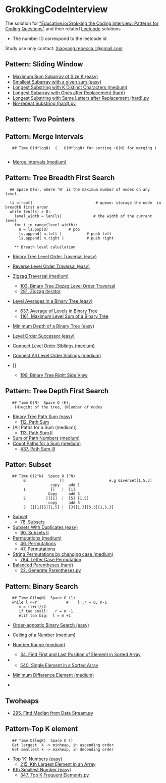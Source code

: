 # GrokkingCodeInterview


The solution for ["Educative.io/Grokking the Coding Interview: Patterns for Coding Questions"](https://www.educative.io/courses/grokking-the-coding-interview) and their related [Leetcode](https://leetcode.com/) solutions
* The number ID correspond to the leetcode id

Study use only
contact: Xiaoyang.rebecca.li@gmail.com


## Pattern: Sliding Window
* [Maximum Sum Subarray of Size K (easy)](./Patterns/Pattern-Sliding%20Window/Maximum%20Sum%20Subarray%20of%20Size%20K%20(easy).py)
* [Smallest Subarray with a given sum (easy)](./Patterns/Pattern-Sliding%20Window/Smallest%20Subarray%20with%20a%20given%20sum%20(easy).py)
* [Longest Substring with K Distinct Characters (medium)](./Patterns/Pattern-Sliding%20Window/Longest%20Substring%20with%20K%20Distinct%20Characters%20(medium).py)
* [Longest Subarray with Ones after Replacement (hard)](./Patterns/Pattern-Sliding%20Window/Longest%20Subarray%20with%20Ones%20after%20Replacement%20(hard).py)
* [Longest Substring with Same Letters after Replacement (hard).py](./Patterns/Pattern-Sliding%20Window/Longest%20Substring%20with%20Same%20Letters%20after%20Replacement%20(hard).py)
* [No-repeat Substring (hard).py](./Patterns/Pattern-Sliding%20Window/No-repeat%20Substring%20(hard).py)
## Pattern: Two Pointers

## Pattern: Merge Intervals
```
   ## Time O(N*logN)  (   O(N*logN) for sorting +O(N) for merging )


```
* [Merge Intervals (medium)](./Patterns/Pattern-Merge%20Intervals/Merge%20Intervals%20(medium).py)
  


## Pattern: Tree Breadth First Search

```
  ## Space O(w), where ‘W’ is the maximum number of nodes on any level.

  ls =[root]                            # queue: storage the node  in breadth first order
  while len(ls) > 0:
    level_width = len(ls)              # the width of the current level
    for i in range(level_width):
      n = ls.pop(0)         # pop
      ls.append( n.left )           # push left
      ls.append( n.right )          # push right
    
    ** Breath level caluclation

```
* [Binary Tree Level Order Traversal (easy)](./Patterns/Pattern-Tree%20Breadth%20First%20Search/Binary%20Tree%20Level%20Order%20Traversal%20(easy).py)
* [Reverse Level Order Traversal (easy)](./Patterns/Pattern-Tree%20Breadth%20First%20Search/Reverse%20Level%20Order%20Traversal%20(easy).py)
* [Zigzag Traversal (medium)](./Patterns/Pattern-Tree%20Breadth%20First%20Search/Zigzag%20Traversal%20(medium).py)
  - [103. Binary Tree Zigzag Level Order Traversal](./Leetcode/103.%20Binary%20Tree%20Zigzag%20Level%20Order%20Traversal.py)
  - [281. Zigzag Iterator](./Leetcode/281.%20Zigzag%20Iterator.py)
* [Level Averages in a Binary Tree (easy)](./Patterns/Pattern-Tree%20Breadth%20First%20Search/Level%20Averages%20in%20a%20Binary%20Tree%20(easy).py)  
  - [637. Average of Levels in Binary Tree](./Leetcode/637.%20Average%20of%20Levels%20in%20Binary%20Tree.py)
  - [1161. Maximum Level Sum of a Binary Tree](./Leetcode/1161.%20Maximum%20Level%20Sum%20of%20a%20Binary%20Tree.py)
* [Minimum Depth of a Binary Tree (easy)](./Patterns/Pattern-Tree%20Breadth%20First%20Search/Minimum%20Depth%20of%20a%20Binary%20Tree%20(easy).py)
* [Level Order Successor (easy)](./Patterns/Pattern-Tree%20Breadth%20First%20Search/Level%20Order%20Successor%20(easy).py)
* [Connect Level Order Siblings (medium)](./Patterns/Pattern-Tree%20Breadth%20First%20Search/Connect%20Level%20Order%20Siblings%20(medium).py)

* [Connect All Level Order Siblings (medium)](./Patterns/Pattern-Tree%20Breadth%20First%20Search/Connect%20All%20Level%20Order%20Siblings%20(medium)%20.py)
* []
  * [199. Binary Tree Right Side View](./Leetcode/199.%20Binary%20Tree%20Right%20Side%20View.py)
  
## Pattern: Tree Depth First Search
```
   ## Time O(N)  Space O (H),
    (H)egiht of the tree, (N)umber of nodes

```
* [Binary Tree Path Sum (easy)](./Patterns/Pattern-Tree%20Depth%20First%20Search/Binary%20Tree%20Path%20Sum%20(easy).py)
  * [112. Path Sum](./Leetcode/112.%20Path%20Sum.py)
* [All Paths for a Sum (medium)]
  * [113. Path Sum II ](./Leetcode/113.%20Path%20Sum%20II.py)
* [Sum of Path Numbers (medium)](./Patterns/Pattern-Tree%20Depth%20First%20Search/Sum%20of%20Path%20Numbers%20(medium).py)
* [Count Paths for a Sum (medium)](./Patterns/Pattern-Tree%20Depth%20First%20Search/Count%20Paths%20for%20a%20Sum%20(medium).py)
  * [437. Path Sum III](./Leetcode/437.%20Path%20Sum%20III.py)

## Patter: Subset
```
   ## Time O(2^N)  Space O (^N)
        0               []                    e.g GivenSet[1,5,3]
                    copy    add 1
        1           []   |  [1]
                   Copy     add 5
        2         [][1]  |  [5] [1,5]
                   copy     add 3
        3  [][1][5][1,5] |  [3][1,3][5,3][1,5,3]

```
* [Subset](./Patterns/Pattern-Subsets/Subset.py)
  - [78. Subsets](./Leetcode/78.%20Subsets.py)
* [Subsets With Duplicates (easy)](./Patterns/Pattern-Subsets/Subsets%20With%20Duplicates%20(easy).py)
  - [90. Subsets II](./Leetcode/90.%20Subsets%20II.py)
* [Permutations (medium)](./Patterns/Pattern-Subsets/Permutations%20(medium).py)
  - [46. Permutations](./Leetcode/46.%20Permutations.py)
  - [47. Permutations](./Leetcode/47.%20Permutations%20II.py)
* [String Permutations by changing case (medium)](./Patterns/Pattern-Subsets/String%20Permutations%20by%20changing%20case%20(medium).py)
  - [784. Letter Case Permutation](./Leetcode/784.%20Letter%20Case%20Permutation.py)
* [Balanced Parentheses (hard)](./Patterns/Pattern-Subsets/Balanced%20Parentheses%20(hard).py)
  - [22. Generate Parentheses.py](./Leetcode/22.%20Generate%20Parentheses.py)


## Pattern: Binary Search
```
   ## Time O(logN)  Space O (1)
   while l <=r:            #    l ,r = 0, n-1
      m = (l+r)//2
      if too small:   r = m -1
      elif too big:  l = m +1

```
* [Order-agnostic Binary Search (easy)](./Patterns/Pattern-binary%20search/Order-agnostic%20Binary%20Search%20(easy).py)
* [Ceiling of a Number (medium)](./Patterns/Pattern-binary%20search/Ceiling%20of%20a%20Number%20(medium).py)
* [Number Range (medium)](./Patterns/Pattern-binary%20search/Number%20Range%20(medium).py)
  * [34. Find First and Last Position of Element in Sorted Array](./Leetcode/34.%20Find%20First%20and%20Last%20Position%20of%20Element%20in%20Sorted%20Array.py)

* 
  * [540. Single Element in a Sorted Array](./Leetcode/540.%20Single%20Element%20in%20a%20Sorted%20Array.py)
* [Minimum Difference Element (medium)](./Patterns/Pattern-binary%20search/Minimum%20Difference%20Element%20(medium).py)
* 
## Twoheaps


  * [295. Find Median from Data Stream.py](./Leetcode/295.%20Find%20Median%20from%20Data%20Stream.py)
## Pattern-Top K element
```
   ## Time O(logK)  Space O ()
   Get largest  k -> minheap, in ascending order
   Get smallest k -> maxheap, in decending order
```
* [Top 'K' Numbers (easy)](./Patterns/Pattern-Top%20K%20element/Top%20'K'%20Numbers%20(easy).py)
  * [215. Kth Largest Element in an Array](./Leetcode/215.%20Kth%20Largest%20Element%20in%20an%20Array.py)
* [Kth Smallest Number (easy)](./Patterns/Pattern-Top%20K%20element/Kth%20Smallest%20Number%20(easy).py)
  * [347. Top K Frequent Elements.py](./Leetcode/347.%20Top%20K%20Frequent%20Elements.py)